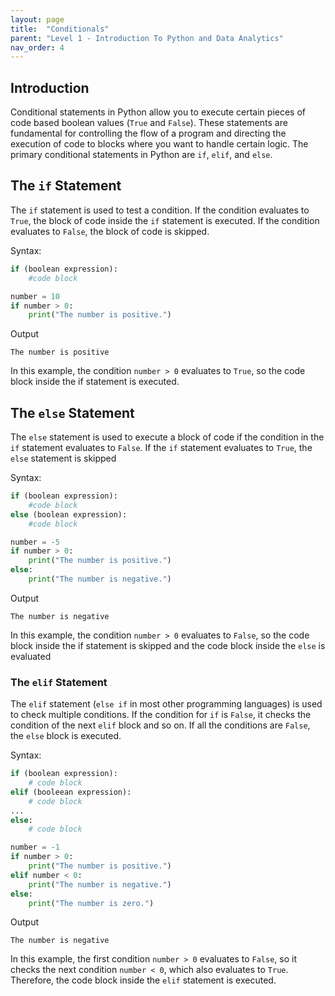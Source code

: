 ```yaml
---
layout: page
title:  "Conditionals"
parent: "Level 1 - Introduction To Python and Data Analytics"
nav_order: 4
---
```


## Introduction

Conditional statements in Python allow you to execute certain pieces of code based boolean values (`True` and `False`). These statements are fundamental for controlling the flow of a program and directing the execution of code to blocks where you want to handle certain logic. The primary conditional statements in Python are `if`, `elif`, and `else`.

## The `if` Statement

The `if` statement is used to test a condition. If the condition evaluates to `True`, the block of code inside the `if` statement is executed. If the condition evaluates to `False`, the block of code is skipped.

Syntax:

```python
if (boolean expression):
    #code block
```

```python
number = 10
if number > 0:
    print("The number is positive.")
```

Output

```
The number is positive
```
In this example, the condition `number > 0` evaluates to `True`, so the code block inside the if statement is executed.


## The `else` Statement

The `else` statement is used to execute a block of code if the condition in the `if` statement evaluates to `False`. If the `if` statement evaluates to `True`, the `else` statement is skipped

Syntax:

```python
if (boolean expression):
    #code block
else (boolean expression):
    #code block
```

```python
number = -5
if number > 0:
    print("The number is positive.")
else:
    print("The number is negative.")
```

Output

```
The number is negative
```
In this example, the condition `number > 0` evaluates to `False`, so the code block inside the if statement is skipped and the code block inside the `else` is evaluated


### The `elif` Statement
The `elif` statement (`else if` in most other programming languages) is used to check multiple conditions. If the condition for `if` is `False`, it checks the condition of the next `elif` block and so on. If all the conditions are `False`, the `else` block is executed.

Syntax:

```python
if (boolean expression):
    # code block
elif (booleean expression):
    # code block
...
else:
    # code block
```

```python
number = -1
if number > 0:
    print("The number is positive.")
elif number < 0:
    print("The number is negative.")
else:
    print("The number is zero.")
```

Output
```
The number is negative
```

In this example, the first condition `number > 0` evaluates to `False`, so it checks the next condition `number < 0`, which also evaluates to `True`. Therefore, the code block inside the `elif` statement is executed.